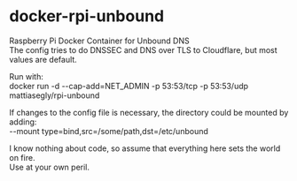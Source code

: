 # docker-rpi-unbound
Raspberry Pi Docker Container for Unbound DNS<BR>
The config tries to do DNSSEC and DNS over TLS to Cloudflare, but most values are default.

Run with:<BR>
docker run -d --cap-add=NET_ADMIN -p 53:53/tcp -p 53:53/udp mattiasegly/rpi-unbound

If changes to the config file is necessary, the directory could be mounted by adding:<BR>
--mount type=bind,src=/some/path,dst=/etc/unbound

I know nothing about code, so assume that everything here sets the world on fire.<BR>
Use at your own peril.
